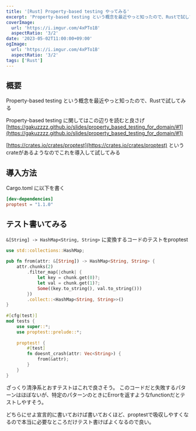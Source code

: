 ```yaml
---
title: '[Rust] Property-based testing やってみる'
excerpt: 'Property-based testing という概念を最近やっと知ったので、Rustで試してみる'
coverImage: 
  url: 'https://i.imgur.com/4xPTo1B'
  aspectRatio: '3/2'
date: '2023-05-02T11:00:00+09:00'
ogImage:
  url: 'https://i.imgur.com/4xPTo1B'
  aspectRatio: '3/2'
tags: ['Rust']
---
```


## 概要

Property-based testing という概念を最近やっと知ったので、Rustで試してみる

Property-based testing に関してはこの辺りを読むと良さげ
[https://gakuzzzz.github.io/slides/property_based_testing_for_domain/#1](https://gakuzzzz.github.io/slides/property_based_testing_for_domain/#1)

[https://crates.io/crates/proptest](https://crates.io/crates/proptest) というcrateがあるようなのでこれを導入して試してみる

## 導入方法

Cargo.toml に以下を書く
```toml
[dev-dependencies]  
proptest = "1.1.0"
```

## テスト書いてみる

`&[String] -> HashMap<String, String>` に変換するコードのテストをproptest

```rust
use std::collections::HashMap;  
  
pub fn from(attr: &[String]) -> HashMap<String, String> {  
    attr.chunks(2)  
        .filter_map(|chunk| {  
            let key = chunk.get(0)?;  
            let val = chunk.get(1)?;  
            Some((key.to_string(), val.to_string()))  
        })  
        .collect::<HashMap<String, String>>()  
}  
  
#[cfg(test)]  
mod tests {  
    use super::*;  
    use proptest::prelude::*;  
  
    proptest! {  
        #[test]  
        fn doesnt_crash(attr: Vec<String>) {  
            from(&attr);  
        }  
    }  
}
```

ざっくり清浄系とおすテストはこれで良さそう。
このコードだと失敗するパターンはほぼないが、特定のパターンのときにErrorを返すようなfunctionだとテストしやすそう。

どちらにせよ宣言的に書いておけば書いておくほど、proptestで吸収しやすくなるので本当に必要なところだけテスト書けばよくなるので良い。